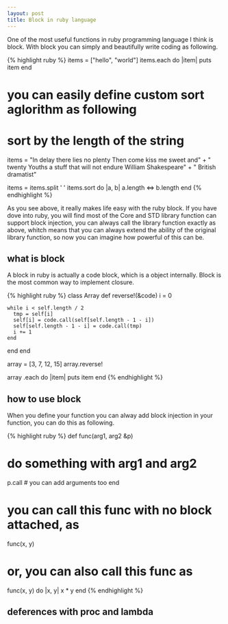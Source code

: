 ```yaml
---
layout: post
title: Block in ruby language
---
```


One of the most useful functions in ruby programming language I think is block. With block
you can simply and beautifully write coding as following.

{% highlight ruby %}
items = ["hello", "world"]
items.each do |item|
  puts item
end

# you can easily define custom sort aglorithm as following
# sort by the length of the string

items = "In delay there lies no plenty Then come kiss me sweet and" + 
  " twenty Youths a stuff that will not endure William Shakespeare" +
  " British dramatist"

items = items.split ' '
items.sort do |a, b|
  a.length <=> b.length
end
{% endhighlight %}

As you see above, it really makes life easy with the ruby block. If you have dove into ruby,
you will find most of the Core and STD library function can support block injection, you can always
call the library function exactly as above, whitch means that you can always extend the ability of
the original library function, so now you can imagine how powerful of this can be.

what is block
-------------
A block in ruby is actually a code block, which is a object internally. Block is the most common
way to implement closure.

{% highlight ruby %}
class Array
  def reverse!(&code)
    i = 0

    while i < self.length / 2
      tmp = self[i]
      self[i] = code.call(self[self.length - 1 - i])
      self[self.length - 1 - i] = code.call(tmp)
      i += 1
    end
  end
end

array = [3, 7, 12, 15]
array.reverse!

array .each do |item|
  puts item
end
{% endhighlight %}

how to use block
----------------
When you define your function you can alway add block injection in your function, you can do this as 
following.

{% highlight ruby %}
def func(arg1, arg2 &p)
  # do something with arg1 and arg2
  p.call # you can add arguments too
end

# you can call this func with no block attached, as
func(x, y)

# or, you can also call this func as
func(x, y) do |x, y|
  x * y
end
{% endhighlight %}

deferences with proc and lambda
-------------------------------
